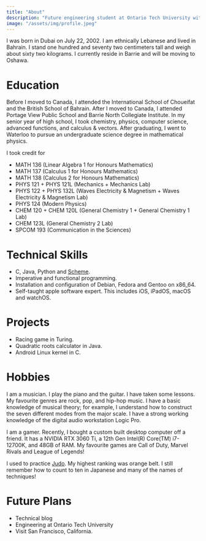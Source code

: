 ```yaml
---
title: "About"
description: "Future engineering student at Ontario Tech University with interests in programming, music production, and gaming"
image: "/assets/img/profile.jpeg"
---
```


I was born in Dubai on July 22, 2002. I am ethnically Lebanese and lived in Bahrain. I stand one hundred and seventy two centimeters tall and weigh about sixty two kilograms. I currently reside in Barrie and will be moving to Oshawa.

# Education
Before I moved to Canada, I attended the International School of Choueifat and the British School of Bahrain. After I moved to Canada, I attended Portage View Public School and Barrie North Collegiate Institute. In my senior year of high school, I took chemistry, physics, computer science, advanced functions, and calculus & vectors. After graduating, I went to Waterloo to pursue an undergraduate science degree in mathematical physics.

I took credit for
- MATH 136 (Linear Algebra 1 for Honours Mathematics)
- MATH 137 (Calculus 1 for Honours Mathematics)
- MATH 138 (Calculus 2 for Honours Mathematics)
- PHYS 121 + PHYS 121L (Mechanics + Mechanics Lab)
- PHYS 122 + PHYS 132L (Waves Electricity & Magnetism + Waves Electricity & Magnetism Lab)
- PHYS 124 (Modern Physics)
- CHEM 120 + CHEM 120L (General Chemistry 1 + General Chemistry 1 Lab)
- CHEM 123L (General Chemistry 2 Lab)
- SPCOM 193 (Communication in the Sciences)

# Technical Skills
- C, Java, Python and [Scheme](https://www.scheme.org). 
- Imperative and functional programming.  
- Installation and configuration of Debian, Fedora and Gentoo on x86_64.
- Self-taught apple software expert. This includes iOS, iPadOS, macOS and watchOS.

# Projects
- Racing game in Turing.
- Quadratic roots calculator in Java.
- Android Linux kernel in C.

# Hobbies
I am a musician. I play the piano and the guitar. I have taken some lessons. My favourite genres are rock, pop, and hip-hop music. I have a basic knowledge of musical theory; for example, I understand how to construct the seven different modes from the major scale. I have a strong working knowledge of the digital audio workstation Logic Pro. 

I am a gamer. Recently, I bought a custom built desktop computer off a friend. It has a NVIDIA RTX 3060 Ti, a 12th Gen Intel(R) Core(TM) i7-12700K, and 48GB of RAM. My favourite games are Call of Duty, Marvel Rivals and League of Legends! 

I used to practice [Judo](https://en.wikipedia.org/wiki/Judo). My highest ranking was orange belt. I still remember how to count to ten in Japanese and many of the names of techniques!

# Future Plans
- Technical blog
- Engineering at Ontario Tech University
- Visit San Francisco, California.
